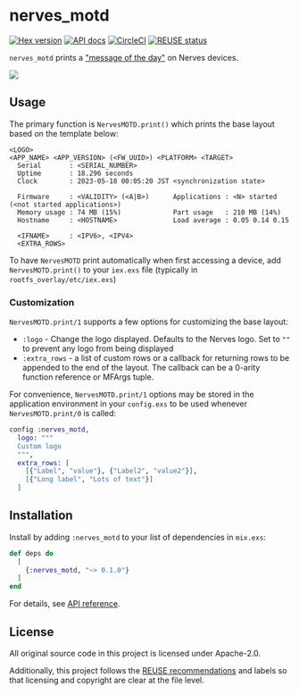 # nerves_motd

[![Hex version](https://img.shields.io/hexpm/v/nerves_motd.svg "Hex version")](https://hex.pm/packages/nerves_motd)
[![API docs](https://img.shields.io/hexpm/v/nerves_motd.svg?label=hexdocs "API docs")](https://hexdocs.pm/nerves_motd/NervesMOTD.html)
[![CircleCI](https://dl.circleci.com/status-badge/img/gh/nerves-project/nerves_motd/tree/main.svg?style=svg)](https://dl.circleci.com/status-badge/redirect/gh/nerves-project/nerves_motd/tree/main)
[![REUSE status](https://api.reuse.software/badge/github.com/nerves-project/nerves_motd)](https://api.reuse.software/info/github.com/nerves-project/nerves_motd)

`nerves_motd` prints a ["message of the
day"](https://en.wikipedia.org/wiki/Motd_(Unix)) on Nerves devices.

![](https://user-images.githubusercontent.com/7563926/202566900-942f3963-ff0e-48c2-9e13-03f96dd9a0d0.png)

## Usage

The primary function is `NervesMOTD.print()` which prints the base layout based
on the template below:

```
<LOGO>
<APP_NAME> <APP_VERSION> (<FW_UUID>) <PLATFORM> <TARGET>
  Serial       : <SERIAL_NUMBER>
  Uptime       : 18.296 seconds
  Clock        : 2023-05-18 00:05:20 JST <synchronization state>

  Firmware     : <VALIDITY> (<A|B>)      Applications : <N> started (<not started applications>)
  Memory usage : 74 MB (15%)             Part usage   : 210 MB (14%)
  Hostname     : <HOSTNAME>              Load average : 0.05 0.14 0.15

  <IFNAME>     : <IPV6>, <IPV4>
  <EXTRA_ROWS>
```

To have `NervesMOTD` print automatically when first accessing a device, add
`NervesMOTD.print()` to your `iex.exs` file (typically in
`rootfs_overlay/etc/iex.exs`)

### Customization

`NervesMOTD.print/1` supports a few options for customizing the base layout:

* `:logo` - Change the logo displayed. Defaults to the Nerves logo. Set to `""`
  to prevent any logo from being displayed
* `:extra_rows` - a list of custom rows or a callback for returning rows to be
  appended to the end of the layout. The callback can be a 0-arity function
  reference or MFArgs tuple.

For convenience, `NervesMOTD.print/1` options may be stored in the application
environment in your `config.exs` to be used whenever `NervesMOTD.print/0` is
called:

```elixir
config :nerves_motd,
  logo: """
  Custom logo
  """,
  extra_rows: [
    [{"Label", "value"}, {"Label2", "value2"}],
    [{"Long label", "Lots of text"}]
  ]
```

## Installation

Install by adding `:nerves_motd` to your list of dependencies in `mix.exs`:

```elixir
def deps do
  [
    {:nerves_motd, "~> 0.1.0"}
  ]
end
```

For details, see [API reference](https://hexdocs.pm/nerves_motd/api-reference.html).

## License

All original source code in this project is licensed under Apache-2.0.

Additionally, this project follows the [REUSE recommendations](https://reuse.software)
and labels so that licensing and copyright are clear at the file level.


